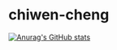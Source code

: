 # chiwen-cheng

[![Anurag's GitHub stats](https://github-readme-stats.vercel.app/api?username=steven130169)](https://github.com/anuraghazra/github-readme-stats)
